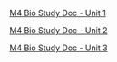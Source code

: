 [M4 Bio Study Doc - Unit 1](https://docs.google.com/document/d/1x0IYOmYp2QvS1r1AA8zheO2t61miltEX5b8XtcHv5os/edit?usp=sharing)

[M4 Bio Study Doc - Unit 2](https://docs.google.com/document/d/1y3kVVfxYyl1bdtIL8VuLJVG_mKMfutFjqJaZNffth_Y/edit?usp=sharing)

[M4 Bio Study Doc - Unit 3](https://docs.google.com/document/d/1L-lMR1uKRBUScZ4LzfsbmV0TtM6XkyMQNoepdgVzjVQ/edit?usp=sharing)
